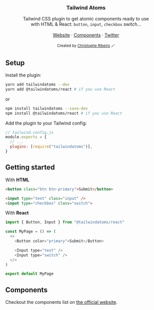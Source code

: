 

<div align="center">
  <h3>Tailwind Atoms</h3>
</div>
<div align="center">
  Tailwind CSS plugin to get atomic components ready to use
</div>
<div align="center">
 with HTML & React: <code>button</code>, <code>input</code>, <code>checkbox</code> switch...
</div>

<br />

<div align="center">
  <a href="https://tailwindatoms.com/">Website</a> 
<span> · </span>
  <a href="https://tailwindatoms.com/">Components</a> 
<span> · </span>
  <a href="https://twitter.com/christoribeiro">Twitter</a>
</div>

<br />

<div align="center">
  <sup>Created by <a href="https://twitter.com/christoribeiro" target="_blank">Christophe Ribeiro</a> 🪄</sup>
</div>


## Setup

Install the plugin:

```zsh
yarn add tailwindatoms --dev
yarn add @tailwindatoms/react # if you use React
```
or 
```zsh
npm install tailwindatoms --save-dev
npm install @tailwindatoms/react # if you use React
```

Add the plugin to your Tailwind config:

```javascript
// tailwind.config.js
module.exports = {
  // ...
  plugins: [require("tailwindatoms")],
}
```


## Getting started

With **HTML**

```html
<button class="btn btn-primary">Submit</button>

<input type="text" class="input" />
<input type="checkbox" class="switch">
```

With **React**

```javascript
import { Button, Input } from "@tailwindatoms/react"

const MyPage = () => (
  <>
    <Button color="primary">Submit</Button>

    <Input type="text" />
    <Input type="switch" />
  </>
)

export default MyPage
```

## Components

Checkout the components list on [the official website][website].

[website]: https://tailwindatoms.com
